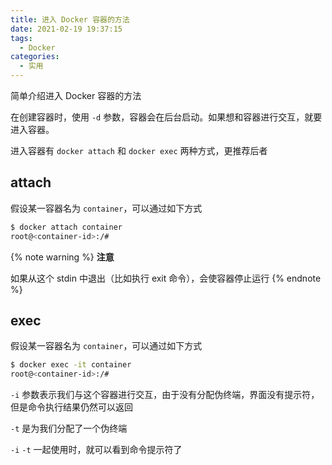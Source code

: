 ```yaml
---
title: 进入 Docker 容器的方法
date: 2021-02-19 19:37:15
tags:
  - Docker
categories:
  - 实用
---
```


简单介绍进入 Docker 容器的方法

<!--more-->

在创建容器时，使用 `-d` 参数，容器会在后台启动。如果想和容器进行交互，就要进入容器。

进入容器有 `docker attach` 和 `docker exec` 两种方式，更推荐后者

## attach

假设某一容器名为 `container`，可以通过如下方式

```bash
$ docker attach container
root@<container-id>:/#
```

{% note warning %}
**注意**

如果从这个 stdin 中退出（比如执行 exit 命令），会使容器停止运行
{% endnote %}

## exec

假设某一容器名为 `container`，可以通过如下方式

```bash
$ docker exec -it container
root@<container-id>:/#
```

`-i` 参数表示我们与这个容器进行交互，由于没有分配伪终端，界面没有提示符，但是命令执行结果仍然可以返回

`-t` 是为我们分配了一个伪终端

`-i` `-t` 一起使用时，就可以看到命令提示符了
